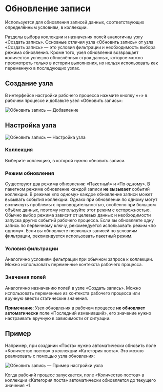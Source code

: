 # Обновление записи

Используется для обновления записей данных, соответствующих определённым условиям, в коллекции.

Разделы выбора коллекции и назначения полей аналогичны узлу «Создать запись». Основные отличия узла «Обновить запись» от узла «Создать запись» — это условия фильтрации и необходимость выбора режима обновления. Кроме того, узел обновления возвращает количество успешно обновлённых строк данных, которое можно просмотреть только в истории выполнения, но нельзя использовать как переменную в последующих узлах.

## Создание узла

В интерфейсе настройки рабочего процесса нажмите кнопку «+» в рабочем процессе и добавьте узел «Обновить запись»:

![Обновить запись — Добавление](https://static-docs.nocobase.com/9ff24d7bc173b3a71decc1f70ca9fb66.png)

## Настройка узла

![Обновить запись — Настройка узла](https://static-docs.nocobase.com/98e0f941c57275fc835f08260d0b2e86.png)

### Коллекция

Выберите коллекцию, в которой нужно обновить записи.

### Режим обновления

Существуют два режима обновления: «Пакетный» и «По одному». В пакетном режиме обновление каждой записи **не вызывает** событий коллекции. В режиме «по одному» каждое обновление записи может вызывать события коллекции. Однако при обновлении по одному могут возникнуть проблемы с производительностью, особенно при большом объёме данных, поэтому используйте этот режим с осторожностью. Обычно выбор режима зависит от целевых данных и необходимости запуска других событий рабочего процесса. Если вы обновляете одну запись по первичному ключу, рекомендуется использовать режим «по одному». Если вы обновляете несколько записей по условиям фильтрации, рекомендуется использовать пакетный режим.

### Условия фильтрации

Аналогично условиям фильтрации при обычном запросе к коллекции. Можно использовать переменные контекста рабочего процесса.

### Значения полей

Аналогично назначению полей в узле «Создать запись». Можно использовать переменные из контекста рабочего процесса или вручную ввести статические значения.

**Примечание**: Узел обновления в рабочем процессе **не обновляет автоматически** поле «Последний изменивший», его значение нужно настраивать вручную в зависимости от ситуации.

## Пример

Например, при создании «Поста» нужно автоматически обновить поле «Количество постов» в коллекции «Категория поста». Это можно реализовать с помощью узла обновления:

![Обновить запись — Пример настройки узла](https://static-docs.nocobase.com/98e0f941c57275fc835f08260d0b2e86.png)

Когда рабочий процесс запускается, поле «Количество постов» в коллекции «Категория поста» автоматически обновляется до текущего значения +1.
